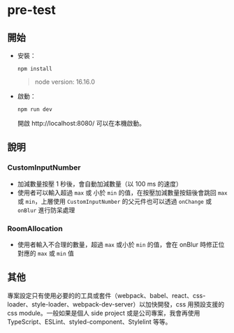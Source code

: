 # pre-test

## 開始

- 安裝：

  ```
  npm install
  ```
  
  > node version: 16.16.0
  
- 啟動：

  ```
  npm run dev
  ```
  
  開啟 http://localhost:8080/ 可以在本機啟動。
  
## 說明

### CustomInputNumber

- 加減數量按壓 1 秒後，會自動加減數量（以 100 ms 的速度）
- 使用者可以輸入超過 `max` 或 小於 `min` 的值，在按壓加減數量按鈕後會跳回 `max` 或 `min`，上層使用 `CustomInputNumber` 的父元件也可以透過 `onChange` 或 `onBlur` 進行防呆處理

### RoomAllocation

- 使用者輸入不合理的數量，超過 `max` 或小於 `min` 的值，會在 onBlur 時修正位對應的 `max` 或 `min` 值

## 其他

專案設定只有使用必要的的工具或套件（webpack、babel、react、css-loader、style-loader、webpack-dev-server）以加快開發，css 用預設支援的 css module。一般如果是個人 side project 或是公司專案，我會再使用 TypeScript、ESLint、styled-component、Stylelint 等等。
